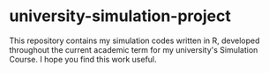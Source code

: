 # university-simulation-project
This repository contains my simulation codes written in R, developed throughout the current academic term for my university's Simulation Course. I hope you find this work useful.
